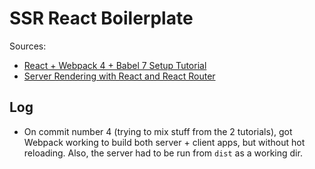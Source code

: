 # SSR React Boilerplate

Sources:

* [React + Webpack 4 + Babel 7 Setup Tutorial](https://www.robinwieruch.de/minimal-react-webpack-babel-setup/)
* [Server Rendering with React and React Router](https://tylermcginnis.com/react-router-server-rendering/)

## Log

* On commit number 4 (trying to mix stuff from the 2 tutorials), got Webpack working to build both server + client apps, but without hot reloading. Also, the server had to be run from `dist` as a working dir.